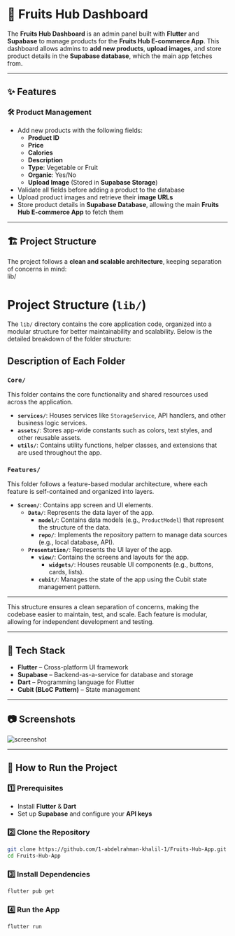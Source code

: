 # 🍏 Fruits Hub Dashboard  

The **Fruits Hub Dashboard** is an admin panel built with **Flutter** and **Supabase** to manage products for the **Fruits Hub E-commerce App**. This dashboard allows admins to **add new products**, **upload images**, and store product details in the **Supabase database**, which the main app fetches from.

---

## ✨ Features  

### 🛠 **Product Management**  
- Add new products with the following fields:  
  - **Product ID**  
  - **Price**  
  - **Calories**  
  - **Description**  
  - **Type**: Vegetable or Fruit  
  - **Organic**: Yes/No  
  - **Upload Image** (Stored in **Supabase Storage**)  
- Validate all fields before adding a product to the database  
- Upload product images and retrieve their **image URLs**  
- Store product details in **Supabase Database**, allowing the main **Fruits Hub E-commerce App** to fetch them  

---

## 🏗️ Project Structure  

The project follows a **clean and scalable architecture**, keeping separation of concerns in mind:  
lib/
# Project Structure (`lib/`)

The `lib/` directory contains the core application code, organized into a modular structure for better maintainability and scalability. Below is the detailed breakdown of the folder structure:

## Description of Each Folder

### `Core/`
This folder contains the core functionality and shared resources used across the application.

- **`services/`**: Houses services like `StorageService`, API handlers, and other business logic services.
- **`assets/`**: Stores app-wide constants such as colors, text styles, and other reusable assets.
- **`utils/`**: Contains utility functions, helper classes, and extensions that are used throughout the app.

### `Features/`
This folder follows a feature-based modular architecture, where each feature is self-contained and organized into layers.

- **`Screen/`**: Contains app screen and UI elements.
  - **`Data/`**: Represents the data layer of the app.
    - **`model/`**: Contains data models (e.g., `ProductModel`) that represent the structure of the data.
    - **`repo/`**: Implements the repository pattern to manage data sources (e.g., local database, API).
  - **`Presentation/`**: Represents the UI layer of the app.
    - **`view/`**: Contains the screens and layouts for the app.
      - **`widgets/`**: Houses reusable UI components (e.g., buttons, cards, lists).
     - **`cubit/`**: Manages the state of the app using the Cubit state management pattern.

---

This structure ensures a clean separation of concerns, making the codebase easier to maintain, test, and scale. Each feature is modular, allowing for independent development and testing.



---

## 🚀 Tech Stack  
- **Flutter** – Cross-platform UI framework  
- **Supabase** – Backend-as-a-service for database and storage  
- **Dart** – Programming language for Flutter  
- **Cubit (BLoC Pattern)** – State management  

---

## 📷 Screenshots  

![screenshot](https://github.com/user-attachments/assets/cfcc28e7-4536-4fb5-abac-c772347156aa)

---

## 🚀 How to Run the Project  

### 1️⃣ Prerequisites  
- Install **Flutter** & **Dart**  
- Set up **Supabase** and configure your **API keys**  

### 2️⃣ Clone the Repository  
```sh
git clone https://github.com/1-abdelrahman-khalil-1/Fruits-Hub-App.git
cd Fruits-Hub-App
```
### 3️⃣ Install Dependencies  
```sh
flutter pub get
```
### 4️⃣ Run the App
```sh
flutter run
```
